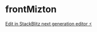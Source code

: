 # frontMizton

[Edit in StackBlitz next generation editor ⚡️](https://stackblitz.com/~/github.com/ferPineda369/frontMizton)